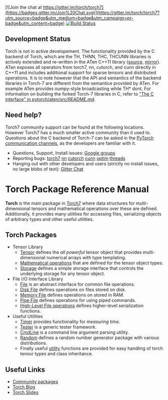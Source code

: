 [![Join the chat at https://gitter.im/torch/torch7](https://badges.gitter.im/Join%20Chat.svg)](https://gitter.im/torch/torch7?utm_source=badge&utm_medium=badge&utm_campaign=pr-badge&utm_content=badge)
[![Build Status](https://travis-ci.org/torch/torch7.svg)](https://travis-ci.org/torch/torch7)

## Development Status

Torch is not in active developement. The functionality provided by the C backend of Torch, which are the TH, THNN, THC, THCUNN libraries is actively extended and re-written in the ATen C++11 library ([source](https://github.com/pytorch/pytorch/tree/master/aten), [mirror](https://github.com/zdevito/ATen/)).
ATen exposes all operators from torch7, nn, cutorch, and cunn directly in C++11 and includes additional support for sparse tensors and distributed operations. It is to note however that the API and semantics of the backend libraries in Torch-7 are different from the semantice provided by ATen. For example ATen provides numpy-style broadcasting while TH* dont. For information on building the forked Torch-7 libraries in C, refer to ["The C interface" in pytorch/aten/src/README.md](https://github.com/pytorch/pytorch/tree/master/aten/src#the-c-interface).


## Need help? ##

Torch7 community support can be found at the following locations. However Torch7 has a much smaller active community than it used to. Questions about the C backend of Torch-7 can be asked in the [PyTorch communication channels](https://github.com/pytorch/pytorch/#communication), as the developers are familiar with it.
* Questions, Support, Install issues: [Google groups](https://groups.google.com/forum/#!forum/torch7)
* Reporting bugs: [torch7](https://github.com/torch/torch7/issues) [nn](https://github.com/torch/nn/issues) [cutorch](https://github.com/torch/cutorch/issues) [cunn](https://github.com/torch/cutorch/issues) [optim](https://github.com/torch/optim/issues) [threads](https://github.com/torch/threads/issues)
* Hanging out with other developers and users (strictly no install issues, no large blobs of text): [Gitter Chat](https://gitter.im/torch/torch7)

<a name="torch.reference.dok"></a>
# Torch Package Reference Manual #

__Torch__ is the main package in [Torch7](http://torch.ch) where data
structures for multi-dimensional tensors and mathematical operations
over these are defined. Additionally, it provides many utilities for
accessing files, serializing objects of arbitrary types and other
useful utilities.

<a name="torch.overview.dok"></a>
## Torch Packages ##

  * Tensor Library
    * [Tensor](doc/tensor.md) defines the _all powerful_ tensor object that provides multi-dimensional numerical arrays with type templating.
    * [Mathematical operations](doc/maths.md) that are defined for the tensor object types.
    * [Storage](doc/storage.md) defines a simple storage interface that controls the underlying storage for any tensor object.
  * File I/O Interface Library
    * [File](doc/file.md) is an abstract interface for common file operations.
    * [Disk File](doc/diskfile.md) defines operations on files stored on disk.
    * [Memory File](doc/memoryfile.md) defines operations on stored in RAM.
    * [Pipe File](doc/pipefile.md) defines operations for using piped commands.
    * [High-Level File operations](doc/serialization.md) defines higher-level serialization functions.
  * Useful Utilities
    * [Timer](doc/timer.md) provides functionality for _measuring time_.
    * [Tester](doc/tester.md) is a generic tester framework.
    * [CmdLine](doc/cmdline.md) is a command line argument parsing utility.
    * [Random](doc/random.md) defines a random number generator package with various distributions.
    * Finally useful [utility](doc/utility.md) functions are provided for easy handling of torch tensor types and class inheritance.

<a name="torch.links.dok"></a>
## Useful Links ##

  * [Community packages](https://github.com/torch/torch7/wiki/Cheatsheet)
  * [Torch Blog](http://torch.ch/blog/)
  * [Torch Slides](https://github.com/soumith/cvpr2015/blob/master/cvpr-torch.pdf)

